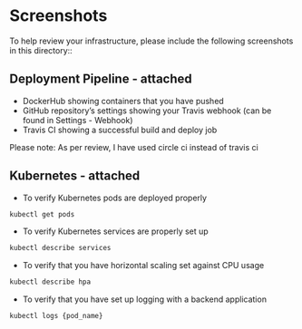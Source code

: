 # Screenshots
To help review your infrastructure, please include the following screenshots in this directory::

## Deployment Pipeline - attached
* DockerHub showing containers that you have pushed
* GitHub repository’s settings showing your Travis webhook (can be found in Settings - Webhook)
* Travis CI showing a successful build and deploy job

Please note: As per review, I have used circle ci instead of travis ci



## Kubernetes - attached
* To verify Kubernetes pods are deployed properly
```bash
kubectl get pods
```
* To verify Kubernetes services are properly set up
```bash
kubectl describe services
```
* To verify that you have horizontal scaling set against CPU usage
```bash
kubectl describe hpa
```
* To verify that you have set up logging with a backend application
```bash
kubectl logs {pod_name}
```

